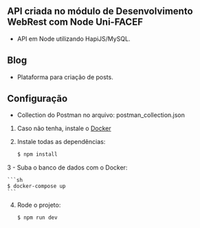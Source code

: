 ## API criada no módulo de Desenvolvimento WebRest com Node Uni-FACEF

- API em Node utilizando HapiJS/MySQL.

## Blog

- Plataforma para criação de posts.

## Configuração

- Collection do Postman no arquivo: postman_collection.json

1. Caso não tenha, instale o [Docker](https://www.docker.com/get-started)

2. Instale todas as dependências:

    ```sh
    $ npm install
    ```
	
3 - Suba o banco de dados com o Docker:

	```sh
	$ docker-compose up
	```
	
4. Rode o projeto:

	```sh
	$ npm run dev
	```
